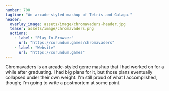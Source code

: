 ```yaml
---
number: 700
tagline: "An arcade-styled mashup of Tetris and Galaga."
header:
  overlay_image: assets/image/chromavaders-header.jpg
  teaser: assets/image/chromavaders.png
  actions:
    - label: "Play In-Browser"
      url: "https://corundum.games/chromavaders"
    - label: "Website"
      url: "https://corundum.games"
---
```


Chromavaders is an arcade-styled genre mashup that I had worked on for a while after graduating.
I had big plans for it, but those plans eventually collapsed under their own weight.
I'm still proud of what I accomplished, though;
I'm going to write a postmortem at some point.